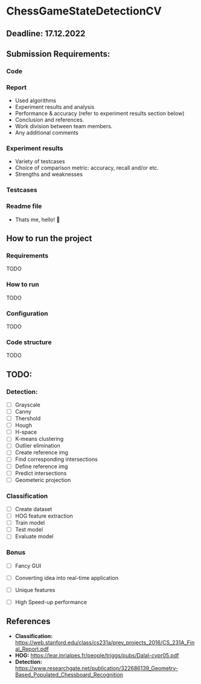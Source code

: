 # ChessGameStateDetectionCV


## Deadline: 17.12.2022


## Submission Requirements:
### Code
### Report
* Used algorithms 
* Experiment results and analysis
* Performance & accuracy (refer to experiment results section below)
* Conclusion and references.
* Work division between team members.
* Any additional comments
### Experiment results
* Variety of testcases
* Choice of comparison metric: accuracy, recall and/or etc.
* Strengths and weaknesses
### Testcases
### Readme file
* Thats me, hello! :wave:


## How to run the project
### Requirements
TODO

### How to run
TODO

### Configuration
TODO

### Code structure
TODO

## TODO:
### Detection:
* [ ] Grayscale
* [ ] Canny
* [ ] Thershold
* [ ] Hough
* [ ] H-space
* [ ] K-means clustering
* [ ] Outlier elimination
* [ ] Create reference img
* [ ] Find corresponding intersections
* [ ] Define reference img
* [ ] Predict intersections
* [ ] Geometeric projection

### Classification
* [ ] Create dataset
* [ ] HOG feature extraction
* [ ] Train model
* [ ] Test model
* [ ] Evaluate model

### Bonus
* [ ] Fancy GUI
* [ ] Converting idea into real-time application
* [ ] Unique features
* [ ] High Speed-up performance


## References
* **Classification:** https://web.stanford.edu/class/cs231a/prev_projects_2016/CS_231A_Final_Report.pdf
* **HOG:** https://lear.inrialpes.fr/people/triggs/pubs/Dalal-cvpr05.pdf
* **Detection:** https://www.researchgate.net/publication/322686139_Geometry-Based_Populated_Chessboard_Recognition

